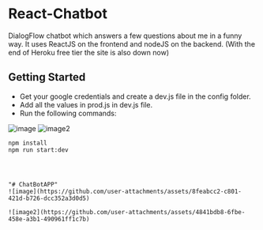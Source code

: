 # React-Chatbot
DialogFlow chatbot which answers a few questions about me in a funny way.
It uses ReactJS on the frontend and nodeJS on the backend.
(With the end of Heroku free tier the site is also down now)

## Getting Started
- Get your google credentials and create a dev.js file in the config folder.
- Add all the values in prod.js in dev.js file.
- Run the following commands:


![image](https://github.com/user-attachments/assets/90cfe4c0-d28e-4d65-af7f-39eeeca3ced5)
![image2](https://github.com/user-attachments/assets/ca3c6c02-e650-4982-a38b-00c9db2b36c5)


```
npm install
npm run start:dev




"# ChatBotAPP"
![image](https://github.com/user-attachments/assets/8feabcc2-c801-421d-b726-dcc352a3d0d5)

![image2](https://github.com/user-attachments/assets/4841bdb8-6fbe-458e-a3b1-490961ff1c7b)


